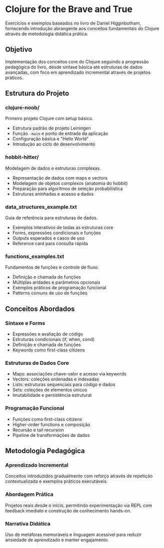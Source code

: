 # Clojure for the Brave and True

Exercícios e exemplos baseados no livro de Daniel Higginbotham, fornecendo introdução abrangente aos conceitos fundamentais do Clojure através de metodologia didática prática.

## Objetivo

Implementação dos conceitos core do Clojure seguindo a progressão pedagógica do livro, desde sintaxe básica até estruturas de dados avançadas, com foco em aprendizado incremental através de projetos práticos.

## Estrutura do Projeto

### clojure-noob/
Primeiro projeto Clojure com setup básico.
- Estrutura padrão de projeto Leiningen
- Função `-main` e ponto de entrada da aplicação  
- Configuração básica e "Hello World"
- Introdução ao ciclo de desenvolvimento

### hobbit-hitter/
Modelagem de dados e estruturas complexas.
- Representação de dados com maps e vectors
- Modelagem de objetos complexos (anatomia do hobbit)
- Preparação para algoritmos de seleção probabilística
- Estruturas aninhadas e acesso a dados

### data_structures_example.txt
Guia de referência para estruturas de dados.
- Exemplos interativos de todas as estruturas core
- Forms, expressões condicionais e funções
- Outputs esperados e casos de uso
- Reference card para consulta rápida

### functions_examples.txt
Fundamentos de funções e controle de fluxo.
- Definição e chamada de funções
- Múltiplas aridades e parâmetros opcionais
- Exemplos práticos de programação funcional
- Patterns comuns de uso de funções

## Conceitos Abordados

### Sintaxe e Forms
- Expressões e avaliação de código
- Estruturas condicionais (if, when, cond)  
- Definição e chamada de funções
- Keywords como first-class citizens

### Estruturas de Dados Core
- Maps: associações chave-valor e acesso via keywords
- Vectors: coleções ordenadas e indexadas  
- Lists: estruturas sequenciais para código e dados
- Sets: coleções de elementos únicos
- Imutabilidade e persistência estrutural

### Programação Funcional
- Funções como first-class citizens
- Higher-order functions e composição
- Recursão e tail recursion
- Pipeline de transformações de dados

## Metodologia Pedagógica

### Aprendizado Incremental  
Conceitos introduzidos gradualmente com reforço através de repetição contextualizada e exemplos práticos executáveis.

### Abordagem Prática
Projetos reais desde o início, permitindo experimentação via REPL com feedback imediato e construção de conhecimento hands-on.

### Narrativa Didática
Uso de metáforas memoráveis e linguagem acessível para reduzir ansiedade de aprendizado e manter engajamento.
